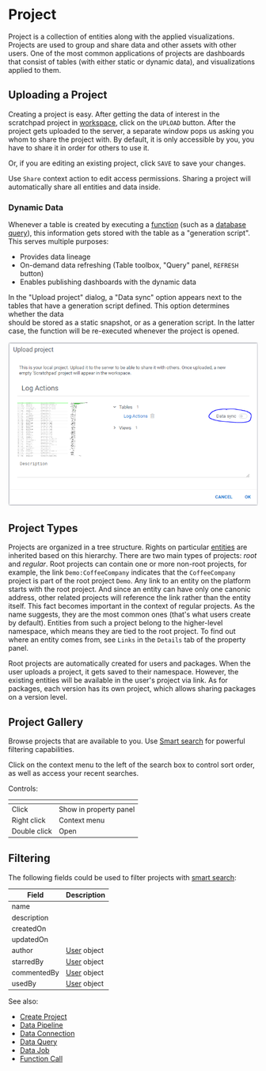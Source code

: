 <!-- TITLE: Project -->
<!-- SUBTITLE: -->

# Project

Project is a collection of entities along with the applied visualizations.
Projects are used to group and share data and other assets with other users. One of the most
common applications of projects are dashboards that consist of tables (with either
static or dynamic data), and visualizations applied to them.

## Uploading a Project

Creating a project is easy. After getting the data of interest in the scratchpad project in [workspace](workspace.md),
click on the `UPLOAD` button. After the project gets uploaded to the server, a separate 
window pops us asking you whom to share the project with. By default, it is only accessible by you,
you have to share it in order for others to use it.

Or, if you are editing an existing project, click `SAVE` to save your changes.

Use `Share` context action to edit access permissions. Sharing a project will 
automatically share all entities and data inside.

### Dynamic Data

Whenever a table is created by executing a [function](../overview/functions) 
(such as a [database query](../access/data-query.md)), this information gets stored 
with the table as a "generation script". This serves multiple purposes:
* Provides data lineage
* On-demand data refreshing (Table toolbox, "Query" panel, `REFRESH` button)
* Enables publishing dashboards with the dynamic data
  
In the "Upload project" dialog, a "Data sync" option appears next to the tables
that have a generation script defined. This option determines whether the data  
should be stored as a static snapshot, or as a generation script.
In the latter case, the function will be re-executed whenever the project is opened.     

![](project-upload-data-sync.png)

## Project Types

Projects are organized in a tree structure. Rights on particular [entities](objects.md) are
inherited based on this hierarchy. There are two main types of projects: _root_ and _regular_. Root
projects can contain one or more non-root projects, for example, the link `Demo:CoffeeCompany`
indicates that the `CoffeeCompany` project is part of the root project `Demo`. Any link to an entity
on the platform starts with the root project. And since an entity can have only one canonic address,
other related projects will reference the link rather than the entity itself. This fact becomes
important in the context of regular projects. As the name suggests, they are the most common ones
(that's what users create by default). Entities from such a project belong to the higher-level
namespace, which means they are tied to the root project. To find out where an entity comes from,
see `Links` in the `Details` tab of the property panel.

Root projects are automatically created for users and packages. When the user uploads a project, it
gets saved to their namespace. However, the existing entities will be available in the user's
project via link. As for packages, each version has its own project, which allows sharing packages
on a version level.

## Project Gallery

Browse projects that are available to you. 
Use [Smart search](smart-search.md) for powerful
filtering capabilities.

Click on the context menu to the left of the search box to control sort 
order, as well as access your recent searches.

Controls:

| []()           |              |
|----------------|--------------|
| Click          | Show in property panel |
| Right click    | Context menu |
| Double click   | Open         |

## Filtering

The following fields could be used to filter projects with [smart search](smart-search.md):

| Field        | Description                                 |
|--------------|---------------------------------------------|
| name         |                                             |
| description  |                                             |
| createdOn    |                                             |
| updatedOn    |                                             |
| author       | [User](../govern/user.md) object            |
| starredBy    | [User](../govern/user.md) object            |
| commentedBy  | [User](../govern/user.md) object            |
| usedBy       | [User](../govern/user.md) object            |

See also:

  * [Create Project](create-project.md)
  * [Data Pipeline](../access/data-pipeline.md)
  * [Data Connection](../access/data-connection.md)
  * [Data Query](../access/data-query.md)
  * [Data Job](../access/data-job.md)
  * [Function Call](functions/function-call.md)
